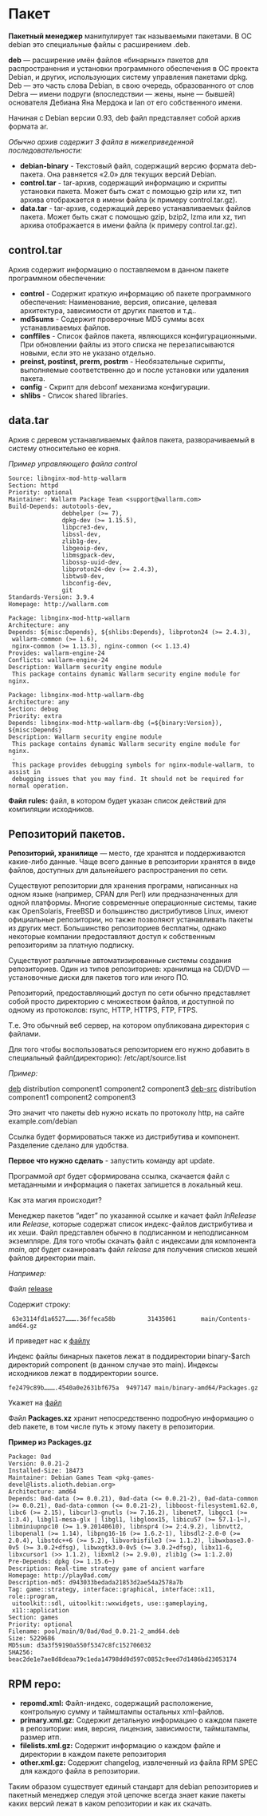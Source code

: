 # Пакет

**Пакетный менеджер** манипулирует так называемыми пакетами. В ОС debian это специальные файлы с расширением .deb.

**deb** — расширение имён файлов «бинарных» пакетов для распространения и установки программного обеспечения в ОС проекта Debian, и других, использующих систему управления пакетами dpkg. Deb — это часть слова Debian, в свою очередь, образованного от слов Debra — имени подруги (впоследствии — жены, ныне — бывшей) основателя Дебиана Яна Мердока и Ian от его собственного имени.

Начиная с Debian версии 0.93, deb файл представляет собой архив формата ar.

*Обычно архив содержит 3 файла в нижеприведенной последовательности:*

* **debian-binary** - Текстовый файл, содержащий версию формата deb-пакета. Она равняется «2.0» для текущих версий Debian.
* **control.tar** - tar-архив, содержащий информацию и скрипты установки пакета. Может быть сжат с помощью gzip или xz, тип архива отображается в имени файла (к примеру control.tar.gz).
* **data.tar** - tar-архив, содержащий дерево устанавливаемых файлов пакета. Может быть сжат с помощью gzip, bzip2, lzma или xz, тип архива отображается в имени файла (к примеру control.tar.gz).

## control.tar

Архив содержит информацию о поставляемом в данном пакете программном обеспечении:

* **control** - Содержит краткую информацию об пакете программного обеспечения: Наименование, версия, описание, целевая архитектура, зависимости от других пакетов и т.д..
* **md5sums** - Содержит проверочные MD5 суммы всех устанавливаемых файлов.
* **conffiles** - Список файлов пакета, являющихся конфигурационными. При обновлении файлы из этого списка не перезаписываются новыми, если это не указано отдельно.
* **preinst, postinst, prerm, postrm** - Необязательные скрипты, выполняемые соответственно до и после установки или удаления пакета.
* **config** - Скрипт для debconf механизма конфигурации.
* **shlibs** - Список shared libraries.

## data.tar

Архив с деревом устанавливаемых файлов пакета, разворачиваемый в систему относительно ее корня.

*Пример управляющего файла control*

```
Source: libnginx-mod-http-wallarm
Section: httpd
Priority: optional
Maintainer: Wallarm Package Team <support@wallarm.com>
Build-Depends: autotools-dev,
               debhelper (>= 7),
               dpkg-dev (>= 1.15.5),
               libpcre3-dev,
               libssl-dev,
               zlib1g-dev,
               libgeoip-dev,
               libmsgpack-dev,
               libossp-uuid-dev,
               libproton24-dev (>= 2.4.3),
               libtws0-dev,
               libconfig-dev,
               git
Standards-Version: 3.9.4
Homepage: http://wallarm.com

Package: libnginx-mod-http-wallarm
Architecture: any
Depends: ${misc:Depends}, ${shlibs:Depends}, libproton24 (>= 2.4.3),
 wallarm-common (>= 1.6),
 nginx-common (>= 1.13.3), nginx-common (<< 1.13.4)
Provides: wallarm-engine-24
Conflicts: wallarm-engine-24
Description: Wallarm security engine module
 This package contains dynamic Wallarm security engine module for nginx.

Package: libnginx-mod-http-wallarm-dbg
Architecture: any
Section: debug
Priority: extra
Depends: libnginx-mod-http-wallarm-dbg (=${binary:Version}), ${misc:Depends}
Description: Wallarm security engine module
 This package contains dynamic Wallarm security engine module for nginx.
 .
 This package provides debugging symbols for nginx-module-wallarm, to assist in
 debugging issues that you may find. It should not be required for normal operation.
```

**Файл rules:** файл, в котором будет указан список действий для компиляции исходников.

## Репозиторий пакетов.

**Репозиторий, хранилище** — место, где хранятся и поддерживаются какие-либо данные. Чаще всего данные в репозитории хранятся в виде файлов, доступных для дальнейшего распространения по сети.

Существуют репозитории для хранения программ, написанных на одном языке (например, CPAN для Perl) или предназначенных для одной платформы. Многие современные операционные системы, такие как OpenSolaris, FreeBSD и большинство дистрибутивов Linux, имеют официальные репозитории, но также позволяют устанавливать пакеты из других мест. Большинство репозиториев бесплатны, однако некоторые компании предоставляют доступ к собственным репозиториям за платную подписку.

Существуют различные автоматизированные системы создания репозиториев. Один из типов репозиториев: хранилища на CD/DVD — установочные диски для пакетов того или иного ПО.

Репозиторий, предоставляющий доступ по сети обычно представляет собой просто директорию с множеством файлов, и доступной по одному из протоколов: rsync, HTTP, HTTPS, FTP, FTPS. 

Т.е. Это обычный веб сервер, на котором опубликована директория с файлами.

Для того чтобы воспользоваться репозиторием его нужно добавить в специальный файл(директорию): /etc/apt/source.list

*Пример:*

 [deb](http://site.example.com/debian) distribution component1 component2 component3
 [deb-src](http://site.example.com/debian) distribution component1 component2 component3

Это значит что пакеты deb нужно искать по протоколу http, на сайте example.com/debian

Ссылка будет формироваться также из дистрибутива и компонент. Разделение сделано для удобства.

**Первое что нужно сделать** - запустить команду apt update.

Программой *apt* будет сформирована ссылка, скачается файл с метаданными и информация о пакетах запишется в локальный кеш. 

Как эта магия происходит?

Менеджер пакетов “идет” по указанной ссылке и качает файл *InRelease* или *Release*, которые содержат список индекс-файлов дистрибутива и их хеши. Файл представлен обычно в подписанном и неподписанном экземпляре.
Для того чтобы скачать файл с индексами для компонента *main*, *apt* будет сканировать файл *release* для получения списков хешей файлов директории main.

*Например:*

Файл [release](http://mirror.yandex.ru/debian/dists/stretch/Release)

Содержит строку:
```
 63e3114fd1a6527……….36ffeca58b         31435061       main/Contents-amd64.gz
```
И приведет нас к [файлу](http://mirror.yandex.ru/debian/dists/stretch/main/Contents-amd64.gz)

Индекс файлы бинарных пакетов лежат в поддиректории binary-$arch директорий component (в данном случае это main). Индексы исходников лежат в поддиректории source.
```
fe2479c89b……….4540a0e2631bf675a  9497147 main/binary-amd64/Packages.gz
```
Укажет на [файл](http://mirror.yandex.ru/debian/dists/stretch/main/binary-amd64/Packages.xz)

Файл **Packages.xz** хранит непосредственно подробную информацию о deb пакете, в том числе путь к этому пакету в репозитории.

**Пример из Packages.gz**

```
Package: 0ad
Version: 0.0.21-2
Installed-Size: 18473
Maintainer: Debian Games Team <pkg-games-devel@lists.alioth.debian.org>
Architecture: amd64
Depends: 0ad-data (>= 0.0.21), 0ad-data (<= 0.0.21-2), 0ad-data-common (>= 0.0.21), 0ad-data-common (<= 0.0.21-2), libboost-filesystem1.62.0, libc6 (>= 2.15), libcurl3-gnutls (>= 7.16.2), libenet7, libgcc1 (>= 1:3.4), libgl1-mesa-glx | libgl1, libgloox15, libicu57 (>= 57.1-1~), libminiupnpc10 (>= 1.9.20140610), libnspr4 (>= 2:4.9.2), libnvtt2, libopenal1 (>= 1.14), libpng16-16 (>= 1.6.2-1), libsdl2-2.0-0 (>= 2.0.4), libstdc++6 (>= 5.2), libvorbisfile3 (>= 1.1.2), libwxbase3.0-0v5 (>= 3.0.2+dfsg), libwxgtk3.0-0v5 (>= 3.0.2+dfsg), libx11-6, libxcursor1 (>> 1.1.2), libxml2 (>= 2.9.0), zlib1g (>= 1:1.2.0)
Pre-Depends: dpkg (>= 1.15.6~)
Description: Real-time strategy game of ancient warfare
Homepage: http://play0ad.com/
Description-md5: d943033bedada21853d2ae54a2578a7b
Tag: game::strategy, interface::graphical, interface::x11, role::program,
 uitoolkit::sdl, uitoolkit::wxwidgets, use::gameplaying,
 x11::application
Section: games
Priority: optional
Filename: pool/main/0/0ad/0ad_0.0.21-2_amd64.deb
Size: 5229686
MD5sum: d3a3f59190a550f5347c8fc152706032
SHA256: beac2de1e7ae8d8deaa79c1eda14798dd0d597c0852c9eed7d1486bd23053174
```
## RPM repo:

* **repomd.xml:** Файл-индекс, содержащий расположение, контрольную сумму и таймштампы остальных xml-файлов.
* **primary.xml.gz:** Содержит детальную информацию о каждом пакете в репозитории: имя, версия, лицензия, зависимости, таймштампы, размер итп.
* **filelists.xml.gz:** Содержит информацию о каждом файле и директории в каждом пакете репозитория
* **other.xml.gz:** Содержит changelog, извлеченный из файла RPM SPEC для каждого файла в репозитории.

Таким образом существует единый стандарт для debian репозиториев и пакетный менеджер следуя этой цепочке всегда знает какие пакеты каких версий лежат в каком репозитории и как их скачать.
